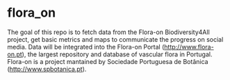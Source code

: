 
# flora_on

<!-- badges: start -->
<!-- badges: end -->

The goal of this repo is to fetch data from the Flora-on Biodiversity4All project, get basic metrics and maps to communicate the progress on social media. Data will be integrated into the Flora-on Portal (http://www.flora-on.pt), the largest repository and database of vascular flora in Portugal. Flora-on is a project mantained by Sociedade Portuguesa de Botânica (http://www.spbotanica.pt).
